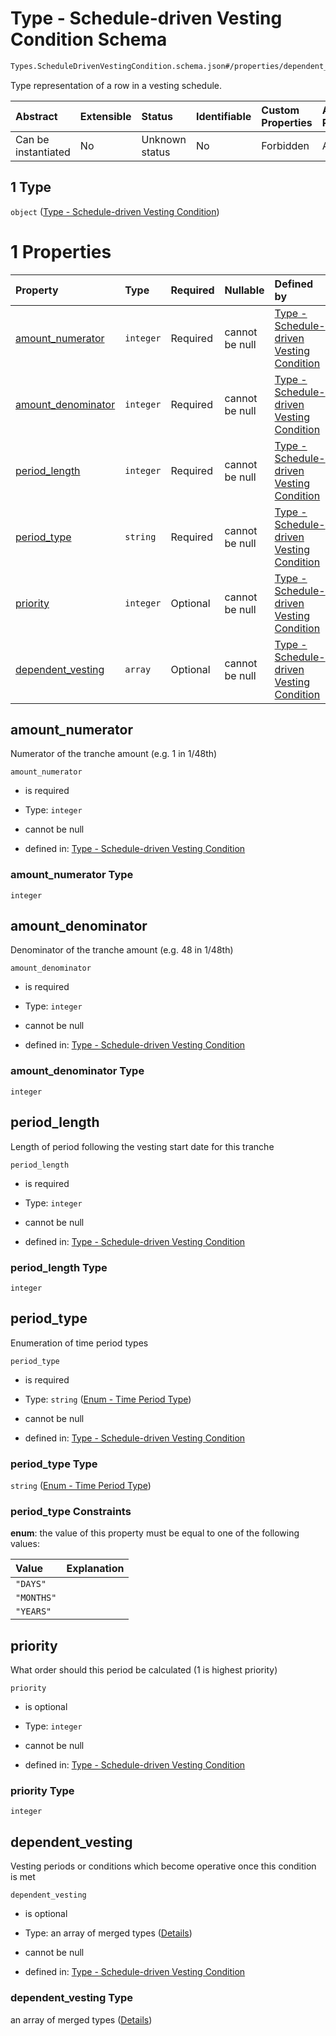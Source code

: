 # Type - Schedule-driven Vesting Condition Schema

```txt
Types.ScheduleDrivenVestingCondition.schema.json#/properties/dependent_vesting/items/anyOf/1
```

Type representation of a row in a vesting schedule.

| Abstract            | Extensible | Status         | Identifiable | Custom Properties | Additional Properties | Access Restrictions | Defined In                                                                                                           |
| :------------------ | :--------- | :------------- | :----------- | :---------------- | :-------------------- | :------------------ | :------------------------------------------------------------------------------------------------------------------- |
| Can be instantiated | No         | Unknown status | No           | Forbidden         | Allowed               | none                | [EventDrivenVestingCondition.schema.json\*](../types/EventDrivenVestingCondition.schema.json "open original schema") |

## 1 Type

`object` ([Type - Schedule-driven Vesting Condition](vesting-1-properties-vesting-type---eventdrivenvestingcondition-array-items-anyof-type---schedule-driven-vesting-condition.md))

# 1 Properties

| Property                                  | Type      | Required | Nullable       | Defined by                                                                                                                                                                                                                                    |
| :---------------------------------------- | :-------- | :------- | :------------- | :-------------------------------------------------------------------------------------------------------------------------------------------------------------------------------------------------------------------------------------------- |
| [amount_numerator](#amount_numerator)     | `integer` | Required | cannot be null | [Type - Schedule-driven Vesting Condition](scheduledrivenvestingcondition-properties-amount_numerator.md "Types.ScheduleDrivenVestingCondition.schema.json#/properties/amount_numerator")                                                     |
| [amount_denominator](#amount_denominator) | `integer` | Required | cannot be null | [Type - Schedule-driven Vesting Condition](scheduledrivenvestingcondition-properties-amount_denominator.md "Types.ScheduleDrivenVestingCondition.schema.json#/properties/amount_denominator")                                                 |
| [period_length](#period_length)           | `integer` | Required | cannot be null | [Type - Schedule-driven Vesting Condition](scheduledrivenvestingcondition-properties-period_length.md "Types.ScheduleDrivenVestingCondition.schema.json#/properties/period_length")                                                           |
| [period_type](#period_type)               | `string`  | Required | cannot be null | [Type - Schedule-driven Vesting Condition](scheduledrivenvestingcondition-properties-enum---time-period-type.md "Enums.Period.schema.json#/properties/period_type")                                                                           |
| [priority](#priority)                     | `integer` | Optional | cannot be null | [Type - Schedule-driven Vesting Condition](scheduledrivenvestingcondition-properties-priority.md "Types.ScheduleDrivenVestingCondition.schema.json#/properties/priority")                                                                     |
| [dependent_vesting](#dependent_vesting)   | `array`   | Optional | cannot be null | [Type - Schedule-driven Vesting Condition](scheduledrivenvestingcondition-properties-scheduledrivenvestingcondition---dependent-vesting-conditions-array.md "Types.ScheduleDrivenVestingCondition.schema.json#/properties/dependent_vesting") |

## amount_numerator

Numerator of the tranche amount (e.g. 1 in 1/48th)

`amount_numerator`

- is required

- Type: `integer`

- cannot be null

- defined in: [Type - Schedule-driven Vesting Condition](scheduledrivenvestingcondition-properties-amount_numerator.md "Types.ScheduleDrivenVestingCondition.schema.json#/properties/amount_numerator")

### amount_numerator Type

`integer`

## amount_denominator

Denominator of the tranche amount (e.g. 48 in 1/48th)

`amount_denominator`

- is required

- Type: `integer`

- cannot be null

- defined in: [Type - Schedule-driven Vesting Condition](scheduledrivenvestingcondition-properties-amount_denominator.md "Types.ScheduleDrivenVestingCondition.schema.json#/properties/amount_denominator")

### amount_denominator Type

`integer`

## period_length

Length of period following the vesting start date for this tranche

`period_length`

- is required

- Type: `integer`

- cannot be null

- defined in: [Type - Schedule-driven Vesting Condition](scheduledrivenvestingcondition-properties-period_length.md "Types.ScheduleDrivenVestingCondition.schema.json#/properties/period_length")

### period_length Type

`integer`

## period_type

Enumeration of time period types

`period_type`

- is required

- Type: `string` ([Enum - Time Period Type](scheduledrivenvestingcondition-properties-enum---time-period-type.md))

- cannot be null

- defined in: [Type - Schedule-driven Vesting Condition](scheduledrivenvestingcondition-properties-enum---time-period-type.md "Enums.Period.schema.json#/properties/period_type")

### period_type Type

`string` ([Enum - Time Period Type](scheduledrivenvestingcondition-properties-enum---time-period-type.md))

### period_type Constraints

**enum**: the value of this property must be equal to one of the following values:

| Value      | Explanation |
| :--------- | :---------- |
| `"DAYS"`   |             |
| `"MONTHS"` |             |
| `"YEARS"`  |             |

## priority

What order should this period be calculated (1 is highest priority)

`priority`

- is optional

- Type: `integer`

- cannot be null

- defined in: [Type - Schedule-driven Vesting Condition](scheduledrivenvestingcondition-properties-priority.md "Types.ScheduleDrivenVestingCondition.schema.json#/properties/priority")

### priority Type

`integer`

## dependent_vesting

Vesting periods or conditions which become operative once this condition is met

`dependent_vesting`

- is optional

- Type: an array of merged types ([Details](scheduledrivenvestingcondition-properties-scheduledrivenvestingcondition---dependent-vesting-conditions-array-items.md))

- cannot be null

- defined in: [Type - Schedule-driven Vesting Condition](scheduledrivenvestingcondition-properties-scheduledrivenvestingcondition---dependent-vesting-conditions-array.md "Types.ScheduleDrivenVestingCondition.schema.json#/properties/dependent_vesting")

### dependent_vesting Type

an array of merged types ([Details](scheduledrivenvestingcondition-properties-scheduledrivenvestingcondition---dependent-vesting-conditions-array-items.md))
